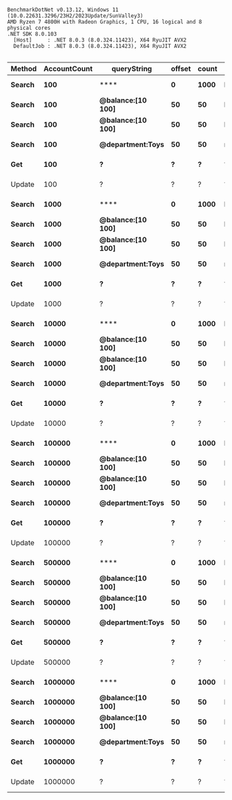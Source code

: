 ```

BenchmarkDotNet v0.13.12, Windows 11 (10.0.22631.3296/23H2/2023Update/SunValley3)
AMD Ryzen 7 4800H with Radeon Graphics, 1 CPU, 16 logical and 8 physical cores
.NET SDK 8.0.103
  [Host]     : .NET 8.0.3 (8.0.324.11423), X64 RyuJIT AVX2
  DefaultJob : .NET 8.0.3 (8.0.324.11423), X64 RyuJIT AVX2


```
| Method | AccountCount | queryString       | offset | count | sortBy  | sortAscending | Mean        | Error     | StdDev    |
|------- |------------- |------------------ |------- |------ |-------- |-------------- |------------:|----------:|----------:|
| **Search** | **100**          | ****                  | **0**      | **1000**  | **balance** | **False**         |    **901.4 μs** |  **17.96 μs** |  **39.42 μs** |
| **Search** | **100**          | **@balance:[10 100]** | **50**     | **50**    | **balance** | **?**             |    **922.9 μs** |  **18.33 μs** |  **35.75 μs** |
| **Search** | **100**          | **@balance:[10 100]** | **50**     | **50**    | **balance** | **False**         |    **926.4 μs** |  **17.10 μs** |  **26.63 μs** |
| **Search** | **100**          | **@department:Toys**  | **50**     | **50**    | **name**    | **True**          |    **934.0 μs** |  **18.64 μs** |  **39.72 μs** |
| **Get**    | **100**          | **?**                 | **?**      | **?**     | **?**       | **?**             |    **918.6 μs** |  **18.28 μs** |  **38.57 μs** |
| Update | 100          | ?                 | ?      | ?     | ?       | ?             |  1,979.5 μs |  39.54 μs |  85.96 μs |
| **Search** | **1000**         | ****                  | **0**      | **1000**  | **balance** | **False**         |    **912.9 μs** |  **18.12 μs** |  **35.76 μs** |
| **Search** | **1000**         | **@balance:[10 100]** | **50**     | **50**    | **balance** | **?**             |  **1,503.9 μs** |  **25.36 μs** |  **22.48 μs** |
| **Search** | **1000**         | **@balance:[10 100]** | **50**     | **50**    | **balance** | **False**         |  **1,505.8 μs** |  **15.24 μs** |  **13.51 μs** |
| **Search** | **1000**         | **@department:Toys**  | **50**     | **50**    | **name**    | **True**          |    **957.2 μs** |  **19.11 μs** |  **51.66 μs** |
| **Get**    | **1000**         | **?**                 | **?**      | **?**     | **?**       | **?**             |    **899.6 μs** |  **17.79 μs** |  **33.84 μs** |
| Update | 1000         | ?                 | ?      | ?     | ?       | ?             |  2,012.3 μs |  39.75 μs |  63.04 μs |
| **Search** | **10000**        | ****                  | **0**      | **1000**  | **balance** | **False**         |    **876.4 μs** |  **17.02 μs** |  **23.30 μs** |
| **Search** | **10000**        | **@balance:[10 100]** | **50**     | **50**    | **balance** | **?**             |  **2,096.1 μs** |  **41.09 μs** |  **38.44 μs** |
| **Search** | **10000**        | **@balance:[10 100]** | **50**     | **50**    | **balance** | **False**         |  **2,171.0 μs** |  **42.70 μs** |  **41.94 μs** |
| **Search** | **10000**        | **@department:Toys**  | **50**     | **50**    | **name**    | **True**          |  **1,879.7 μs** |  **36.71 μs** |  **57.15 μs** |
| **Get**    | **10000**        | **?**                 | **?**      | **?**     | **?**       | **?**             |    **931.2 μs** |  **18.27 μs** |  **33.86 μs** |
| Update | 10000        | ?                 | ?      | ?     | ?       | ?             |  1,954.2 μs |  38.83 μs |  89.21 μs |
| **Search** | **100000**       | ****                  | **0**      | **1000**  | **balance** | **False**         |    **889.0 μs** |  **16.74 μs** |  **16.45 μs** |
| **Search** | **100000**       | **@balance:[10 100]** | **50**     | **50**    | **balance** | **?**             |  **6,182.4 μs** |  **56.42 μs** |  **52.77 μs** |
| **Search** | **100000**       | **@balance:[10 100]** | **50**     | **50**    | **balance** | **False**         |  **6,280.7 μs** | **100.08 μs** |  **93.62 μs** |
| **Search** | **100000**       | **@department:Toys**  | **50**     | **50**    | **name**    | **True**          |  **4,787.6 μs** |  **63.18 μs** |  **59.09 μs** |
| **Get**    | **100000**       | **?**                 | **?**      | **?**     | **?**       | **?**             |    **910.2 μs** |  **17.51 μs** |  **24.55 μs** |
| Update | 100000       | ?                 | ?      | ?     | ?       | ?             |  1,957.6 μs |  24.90 μs |  23.30 μs |
| **Search** | **500000**       | ****                  | **0**      | **1000**  | **balance** | **False**         |    **888.5 μs** |  **13.80 μs** |  **12.23 μs** |
| **Search** | **500000**       | **@balance:[10 100]** | **50**     | **50**    | **balance** | **?**             | **24,878.4 μs** | **128.65 μs** | **120.34 μs** |
| **Search** | **500000**       | **@balance:[10 100]** | **50**     | **50**    | **balance** | **False**         | **25,165.2 μs** | **117.99 μs** | **104.59 μs** |
| **Search** | **500000**       | **@department:Toys**  | **50**     | **50**    | **name**    | **True**          | **14,278.8 μs** |  **56.23 μs** |  **52.60 μs** |
| **Get**    | **500000**       | **?**                 | **?**      | **?**     | **?**       | **?**             |    **900.6 μs** |  **17.61 μs** |  **33.07 μs** |
| Update | 500000       | ?                 | ?      | ?     | ?       | ?             |  1,995.1 μs |  39.35 μs |  74.87 μs |
| **Search** | **1000000**      | ****                  | **0**      | **1000**  | **balance** | **False**         |    **904.8 μs** |  **17.33 μs** |  **36.56 μs** |
| **Search** | **1000000**      | **@balance:[10 100]** | **50**     | **50**    | **balance** | **?**             | **43,098.3 μs** | **316.10 μs** | **295.68 μs** |
| **Search** | **1000000**      | **@balance:[10 100]** | **50**     | **50**    | **balance** | **False**         | **43,092.8 μs** | **264.01 μs** | **246.95 μs** |
| **Search** | **1000000**      | **@department:Toys**  | **50**     | **50**    | **name**    | **True**          | **26,803.6 μs** | **203.25 μs** | **180.17 μs** |
| **Get**    | **1000000**      | **?**                 | **?**      | **?**     | **?**       | **?**             |    **919.0 μs** |  **17.38 μs** |  **17.07 μs** |
| Update | 1000000      | ?                 | ?      | ?     | ?       | ?             |  2,074.6 μs |  41.00 μs |  93.37 μs |
